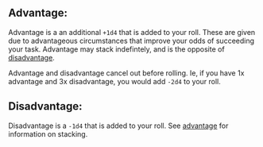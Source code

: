 ## Advantage:

Advantage is a an additional `+1d4` that is added to your roll. These are given due to advantageous circumstances that improve your odds of succeeding your task. Advantage may stack indefintely, and is the opposite of [disadvantage](rolls#Disadvantage).

Advantage and disadvantage cancel out before rolling. Ie, if you have 1x advantage and 3x disadvantage, you would add `-2d4` to your roll.

## Disadvantage:

Disadvantage is a `-1d4` that is added to your roll. See [advantage](rolls#Advantage) for information on stacking.
